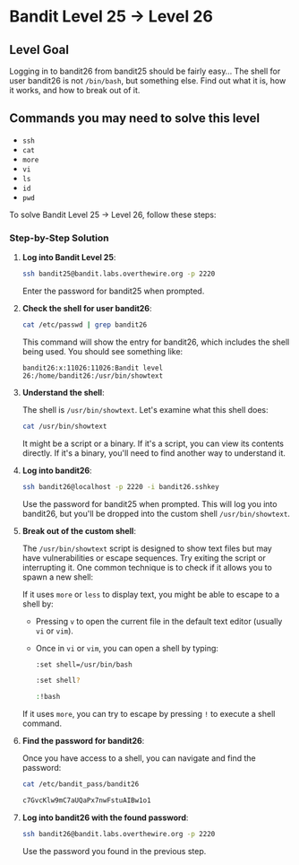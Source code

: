 # Bandit Level 25 → Level 26

## Level Goal

Logging in to bandit26 from bandit25 should be fairly easy… The shell for user bandit26 is not `/bin/bash`, but something else. Find out what it is, how it works, and how to break out of it.

## Commands you may need to solve this level

- `ssh`
- `cat`
- `more`
- `vi`
- `ls`
- `id`
- `pwd`

To solve Bandit Level 25 → Level 26, follow these steps:

### Step-by-Step Solution

1. **Log into Bandit Level 25**:

   ```bash
   ssh bandit25@bandit.labs.overthewire.org -p 2220
   ```

   Enter the password for bandit25 when prompted.

2. **Check the shell for user bandit26**:

   ```bash
   cat /etc/passwd | grep bandit26
   ```

   This command will show the entry for bandit26, which includes the shell being used. You should see something like:

   ```
   bandit26:x:11026:11026:Bandit level 26:/home/bandit26:/usr/bin/showtext
   ```

3. **Understand the shell**:

   The shell is `/usr/bin/showtext`. Let's examine what this shell does:

   ```bash
   cat /usr/bin/showtext
   ```

   It might be a script or a binary. If it's a script, you can view its contents directly. If it's a binary, you'll need to find another way to understand it.

4. **Log into bandit26**:

   ```bash
   ssh bandit26@localhost -p 2220 -i bandit26.sshkey
   ```

   Use the password for bandit25 when prompted. This will log you into bandit26, but you'll be dropped into the custom shell `/usr/bin/showtext`.

5. **Break out of the custom shell**:

   The `/usr/bin/showtext` script is designed to show text files but may have vulnerabilities or escape sequences. Try exiting the script or interrupting it. One common technique is to check if it allows you to spawn a new shell:

   If it uses `more` or `less` to display text, you might be able to escape to a shell by:

   - Pressing `v` to open the current file in the default text editor (usually `vi` or `vim`).
   - Once in `vi` or `vim`, you can open a shell by typing:

     ```bash
     :set shell=/usr/bin/bash
     ```

     ```bash
     :set shell?
     ```

     ```bash
     :!bash
     ```

   If it uses `more`, you can try to escape by pressing `!` to execute a shell command.

6. **Find the password for bandit26**:

   Once you have access to a shell, you can navigate and find the password:

   ```bash
   cat /etc/bandit_pass/bandit26
   ```

   ```bash
   c7GvcKlw9mC7aUQaPx7nwFstuAIBw1o1
   ```

7. **Log into bandit26 with the found password**:
   ```bash
   ssh bandit26@bandit.labs.overthewire.org -p 2220
   ```
   Use the password you found in the previous step.
